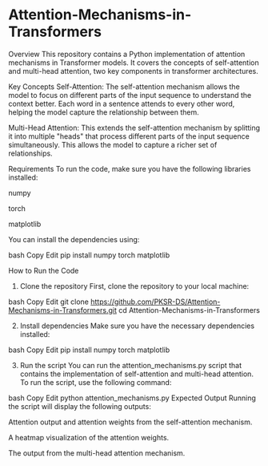 # Attention-Mechanisms-in-Transformers

Overview
This repository contains a Python implementation of attention mechanisms in Transformer models. It covers the concepts of self-attention and multi-head attention, two key components in transformer architectures.

Key Concepts
Self-Attention: The self-attention mechanism allows the model to focus on different parts of the input sequence to understand the context better. Each word in a sentence attends to every other word, helping the model capture the relationship between them.

Multi-Head Attention: This extends the self-attention mechanism by splitting it into multiple "heads" that process different parts of the input sequence simultaneously. This allows the model to capture a richer set of relationships.


Requirements
To run the code, make sure you have the following libraries installed:

numpy

torch

matplotlib

You can install the dependencies using:

bash
Copy
Edit
pip install numpy torch matplotlib

How to Run the Code

1. Clone the repository
First, clone the repository to your local machine:

bash
Copy
Edit
git clone https://github.com/PKSR-DS/Attention-Mechanisms-in-Transformers.git
cd Attention-Mechanisms-in-Transformers

2. Install dependencies
Make sure you have the necessary dependencies installed:

bash
Copy
Edit
pip install numpy torch matplotlib


3. Run the script
You can run the attention_mechanisms.py script that contains the implementation of self-attention and multi-head attention. To run the script, use the following command:

bash
Copy
Edit
python attention_mechanisms.py
Expected Output
Running the script will display the following outputs:

Attention output and attention weights from the self-attention mechanism.

A heatmap visualization of the attention weights.

The output from the multi-head attention mechanism.
